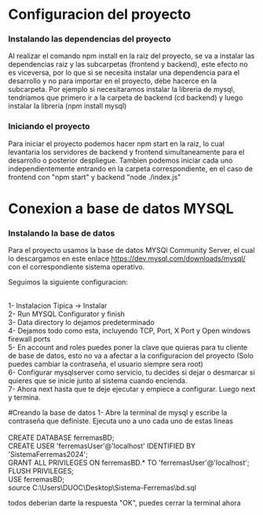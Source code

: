 <h1>Configuracion del proyecto</h1>

<h3>Instalando las dependencias del proyecto</h3>

<p>Al realizar el comando npm install en la raiz del proyecto, se va a instalar las dependencias raiz y las subcarpetas (frontend y backend), este efecto no es viceversa, por lo que si se necesita instalar una dependencia para el desarrollo y no para importar en el proyecto, debe hacerce en la subcarpeta. Por ejemplo si necesitaramos instalar la libreria de mysql, tendriamos que primero ir a la carpeta de backend (cd backend) y luego instalar la libreria (npm install mysql)</p>

<h3>Iniciando el proyecto</h3>

Para iniciar el proyecto podemos hacer npm start en la raiz, lo cual levantaria los servidores de backend y frontend simultaneamente para el desarrollo o posterior despliegue. Tambien podemos iniciar cada uno independientemente entrando en la carpeta correspondiente, en el caso de frontend con "npm start" y backend "node ./index.js"

<h1>Conexion a base de datos MYSQL</h1>

<h3>Instalando la base de datos</h3>

Para el proyecto usamos la base de datos MYSQl Community Server, el cual lo descargamos en este enlace  https://dev.mysql.com/downloads/mysql/ con el correspondiente sistema operativo.

Seguimos la siguiente configuracion:<br><br>

1- Instalacion Tipica -> Instalar<br>
2- Run MYSQL Configurator y finish<br>
3- Data directory lo dejamos predeterminado<br>
4- Dejamos todo como esta, incluyendo TCP, Port, X Port y Open windows firewall ports<br>
5- En account and roles puedes poner la clave que quieras para tu cliente de base de datos, esto no va a afectar a la configuracion del proyecto (Solo puedes cambiar la contraseña, el usuario siempre sera root)<br>
6- Configurar mysqlserver como servicio, tu decides si dejar o desmarcar si quieres que se inicie junto al sistema cuando encienda.<br>
7- Ahora next hasta que te deje ejecutar y empiece a configurar. Luego next y termina.<br>

#Creando la base de datos
1- Abre la terminal de mysql y escribe la contraseña que definiste. Ejecuta uno a uno cada uno de estas lineas <br><br>
CREATE DATABASE ferremasBD; <br>
CREATE USER 'ferremasUser'@'localhost' IDENTIFIED BY 'SistemaFerremas2024'; <br>
GRANT ALL PRIVILEGES ON ferremasBD.* TO 'ferremasUser'@'localhost'; <br>
FLUSH PRIVILEGES; <br>
USE ferremasBD; <br>
source C:\Users\DUOC\Desktop\Sistema-Ferremas\bd.sql <br>

todos deberian darte la respuesta "OK", puedes cerrar la terminal ahora
